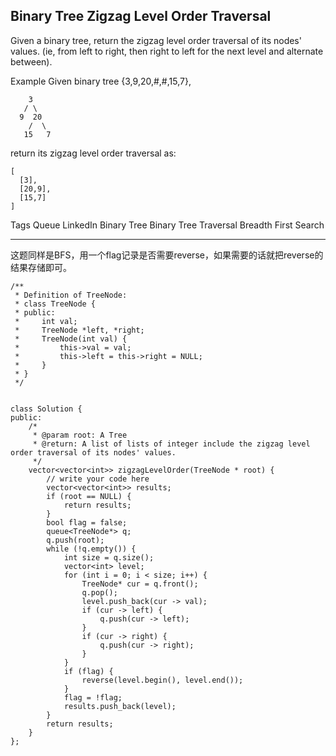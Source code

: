 ## Binary Tree Zigzag Level Order Traversal  ##

Given a binary tree, return the zigzag level order traversal of its nodes' values. (ie, from left to right, then right to left for the next level and alternate between).

Example
Given binary tree {3,9,20,#,#,15,7},

	    3
	   / \
	  9  20
	    /  \
	   15   7
 

return its zigzag level order traversal as:

	[
	  [3],
	  [20,9],
	  [15,7]
	]
Tags 
Queue LinkedIn Binary Tree Binary Tree Traversal Breadth First Search

----------
这题同样是BFS，用一个flag记录是否需要reverse，如果需要的话就把reverse的结果存储即可。

	/**
	 * Definition of TreeNode:
	 * class TreeNode {
	 * public:
	 *     int val;
	 *     TreeNode *left, *right;
	 *     TreeNode(int val) {
	 *         this->val = val;
	 *         this->left = this->right = NULL;
	 *     }
	 * }
	 */
	
	
	class Solution {
	public:
	    /*
	     * @param root: A Tree
	     * @return: A list of lists of integer include the zigzag level order traversal of its nodes' values.
	     */
	    vector<vector<int>> zigzagLevelOrder(TreeNode * root) {
	        // write your code here
	        vector<vector<int>> results;
	        if (root == NULL) {
	            return results;
	        }
	        bool flag = false;
	        queue<TreeNode*> q;
	        q.push(root);
	        while (!q.empty()) {
	            int size = q.size();
	            vector<int> level;
	            for (int i = 0; i < size; i++) {
	                TreeNode* cur = q.front();
	                q.pop();
	                level.push_back(cur -> val);
	                if (cur -> left) {
	                    q.push(cur -> left);
	                }
	                if (cur -> right) {
	                    q.push(cur -> right);
	                }
	            }
	            if (flag) {
	                reverse(level.begin(), level.end());
	            }
	            flag = !flag;
	            results.push_back(level);
	        }
	        return results;
	    }
	};